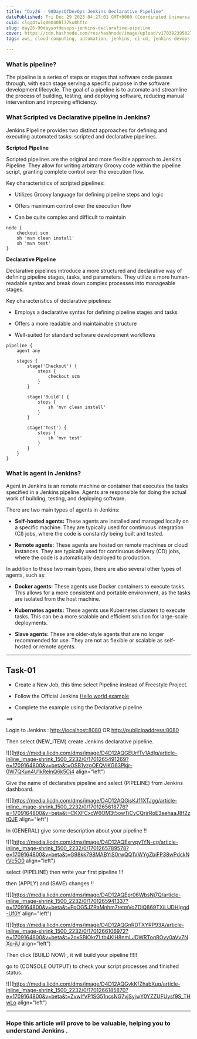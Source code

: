 ```yaml
---
title: "Day26 - 90DaysOfDevOps Jenkins Declarative Pipeline"
datePublished: Fri Dec 29 2023 04:27:01 GMT+0000 (Coordinated Universal Time)
cuid: clqq4twlq000408l77ko8hftn
slug: day26-90daysofdevops-jenkins-declarative-pipeline
cover: https://cdn.hashnode.com/res/hashnode/image/upload/v1703823950278/cc0bfc96-5151-4e6f-a6ea-d02c461ebd2d.png
tags: aws, cloud-computing, automation, jenkins, ci-cd, jenkins-devops, 90daysofdevops, trainwithshubham

---
```


### What is pipeline?

The pipeline is a series of steps or stages that software code passes through, with each stage serving a specific purpose in the software development lifecycle. The goal of a pipeline is to automate and streamline the process of building, testing, and deploying software, reducing manual intervention and improving efficiency.

### What Scripted vs Declarative pipeline in Jenkins?

Jenkins Pipeline provides two distinct approaches for defining and executing automated tasks: scripted and declarative pipelines.

**Scripted Pipeline**

Scripted pipelines are the original and more flexible approach to Jenkins Pipeline. They allow for writing arbitrary Groovy code within the pipeline script, granting complete control over the execution flow.

Key characteristics of scripted pipelines:

* Utilizes Groovy language for defining pipeline steps and logic
    
* Offers maximum control over the execution flow
    
* Can be quite complex and difficult to maintain
    

```plaintext
node {
    checkout scm
    sh 'mvn clean install'
    sh 'mvn test'
}
```

**Declarative Pipeline**

Declarative pipelines introduce a more structured and declarative way of defining pipeline stages, tasks, and parameters. They utilize a more human-readable syntax and break down complex processes into manageable stages.

Key characteristics of declarative pipelines:

* Employs a declarative syntax for defining pipeline stages and tasks
    
* Offers a more readable and maintainable structure
    
* Well-suited for standard software development workflows
    

```plaintext
pipeline {
    agent any

    stages {
        stage('Checkout') {
            steps {
                checkout scm
            }
        }

        stage('Build') {
            steps {
                sh 'mvn clean install'
            }
        }

        stage('Test') {
            steps {
                sh 'mvn test'
            }
        }
    }
}
```

### What is agent in Jenkins?

Agent in Jenkins is an remote machine or container that executes the tasks specified in a Jenkins pipeline. Agents are responsible for doing the actual work of building, testing, and deploying software.

There are two main types of agents in Jenkins:

* **Self-hosted agents:** These agents are installed and managed locally on a specific machine. They are typically used for continuous integration (CI) jobs, where the code is constantly being built and tested.
    
* **Remote agents:** These agents are hosted on remote machines or cloud instances. They are typically used for continuous delivery (CD) jobs, where the code is automatically deployed to production.
    

In addition to these two main types, there are also several other types of agents, such as:

* **Docker agents:** These agents use Docker containers to execute tasks. This allows for a more consistent and portable environment, as the tasks are isolated from the host machine.
    
* **Kubernetes agents:** These agents use Kubernetes clusters to execute tasks. This can be a more scalable and efficient solution for large-scale deployments.
    
* **Slave agents:** These are older-style agents that are no longer recommended for use. They are not as flexible or scalable as self-hosted or remote agents.
    

---

## Task-01

* Create a New Job, this time select Pipeline instead of Freestyle Project.
    
* Follow the Official Jenkins [Hello world example](https://www.jenkins.io/doc/pipeline/tour/hello-world/)
    
* Complete the example using the Declarative pipeline
    

\==&gt;

Login to Jenkins : [http://localhost:8080](https://www.jenkins.io/doc/pipeline/tour/hello-world/) OR [http://publicipaddress:8080](https://www.jenkins.io/doc/pipeline/tour/hello-world/)

Then select (NEW\_ITEM) create Jenkins declarative pipeline.

![](https://media.licdn.com/dms/image/D4D12AQGEUrfTv1Adlg/article-inline_image-shrink_1500_2232/0/1701265491269?e=1709164800&v=beta&t=OSB1yzgOEQViKG63Pkjr-0W7QKun4U1kRelnQ6k5Cj4 align="left")

Give the name of declarative pipeline and select (PIPELINE) from Jenkins dashboard.

![](https://media.licdn.com/dms/image/D4D12AQGisKJ11XTJgg/article-inline_image-shrink_1500_2232/0/1701265618776?e=1709164800&v=beta&t=CKXFCxcW6OM3t5owTiCyCQrjrRoE3eehaaJ8f2ztQJE align="left")

In (GENERAL) give some description about your pipeline !!

![](https://media.licdn.com/dms/image/D4D12AQExrvpy1YN-cg/article-inline_image-shrink_1500_2232/0/1701265789578?e=1709164800&v=beta&t=G98kk798MABYiS0rwQQ1VWYgZbiFP38wPdckNrVc5O0 align="left")

select (PIPELINE) then write your first pipeline !!!

then (APPLY) and (SAVE) changes !!

![](https://media.licdn.com/dms/image/D4D12AQEpr06WbsNj7Q/article-inline_image-shrink_1500_2232/0/1701265941337?e=1709164800&v=beta&t=FpOG5JZRaMnhm7tetmVoZDlQ869TXiLUDHIgqd-Uf0Y align="left")

![](https://media.licdn.com/dms/image/D4D12AQGnRDTXYRP93A/article-inline_image-shrink_1500_2232/0/1701266106972?e=1709164800&v=beta&t=2oxSBiOkrZLtb4KlH8nmLJDWRToqROyy0aVv7NXq-iU align="left")

Then click (BUILD NOW) , it will build your pipeline !!!!!

go to (CONSOLE OUTPUT) to check your script processes and finished status.

![](https://media.licdn.com/dms/image/D4D12AQGvkKfZhabXug/article-inline_image-shrink_1500_2232/0/1701266185870?e=1709164800&v=beta&t=ZvwIfVP1SG51ncsNG7vjSyjwY0YZZUFUysf9S_THwLo align="left")

---

### Hope this article will prove to be valuable, helping you to understand Jenkins .